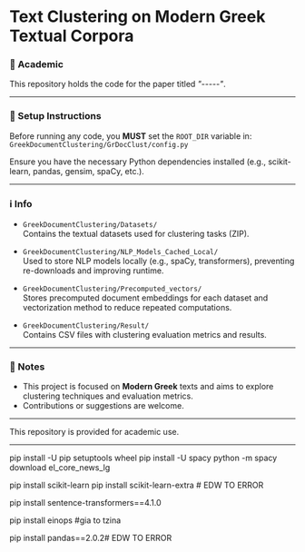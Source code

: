 # Text Clustering on Modern Greek Textual Corpora

### 📄 Academic
This repository holds the code for the paper titled *"-----"*.

---

### 📁 Setup Instructions

Before running any code, you **MUST** set the `ROOT_DIR` variable in: `GreekDocumentClustering/GrDocClust/config.py` 

Ensure you have the necessary Python dependencies installed (e.g., scikit-learn, pandas, gensim, spaCy, etc.).



---

### ℹ️ Info

- `GreekDocumentClustering/Datasets/`  
  Contains the textual datasets used for clustering tasks (ZIP).

- `GreekDocumentClustering/NLP_Models_Cached_Local/`  
  Used to store NLP models locally (e.g., spaCy, transformers), preventing re-downloads and improving runtime.

- `GreekDocumentClustering/Precomputed_vectors/`  
  Stores precomputed document embeddings for each dataset and vectorization method to reduce repeated computations.

- `GreekDocumentClustering/Result/`  
  Contains CSV files with clustering evaluation metrics and results.

---

### 📝 Notes

- This project is focused on **Modern Greek** texts and aims to explore clustering techniques and evaluation metrics.
- Contributions or suggestions are welcome.

---



This repository is provided for academic use.



-----------------------------------------------------------
pip install -U pip setuptools wheel
pip install -U spacy
python -m spacy download el_core_news_lg

pip install scikit-learn
pip install scikit-learn-extra # EDW TO ERROR

pip install sentence-transformers==4.1.0

pip install einops #gia to tzina

pip install pandas==2.0.2# EDW TO ERROR

